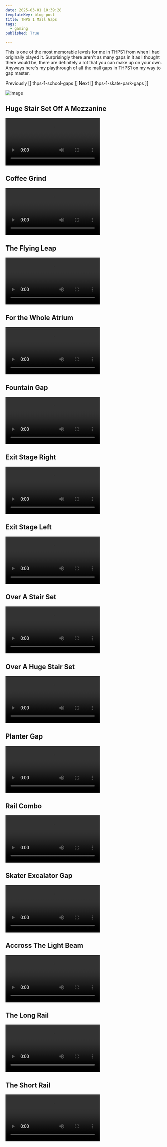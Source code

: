 ```yaml
---
date: 2025-03-01 10:39:28
templateKey: blog-post
title: THPS 1 Mall Gaps
tags:
  - gaming
published: True

---
```



This is one of the most memorable levels for me in THPS1 from when I had
originally played it.  Surprisingly there aren't as many gaps in it as I
thought there would be, there are definitely a lot that you can make up on your
own.  Anyways here's my playthrough of all the mall gaps in THPS1 on my way to gap master.

Previously [[ thps-1-school-gaps ]]
Next [[ thps-1-skate-park-gaps ]]

![image](https://dropper.wayl.one/api/file/e4c2feb1-4d5c-480d-b9bd-7e98b9a7c58c.webp)

## Huge Stair Set Off A Mezzanine

![THPS1-3-HugeStairSetOffAMezzanine.mp4](https://dropper.wayl.one/api/file/dacd5c3a-1ded-470b-86fa-cb13c4f9fad0.mp4)

## Coffee Grind

![THPS1-3-CoffeeGrind.mp4](https://dropper.wayl.one/api/file/4803cb45-6773-44c3-8650-536423d40741.mp4)

## The Flying Leap

![THPS1-3-TheFlyingLeap.mp4](https://dropper.wayl.one/api/file/c9e6fe6a-a06b-4304-828f-004f7758694e.mp4)

## For the Whole Atrium

![THPS1-3-ForTheWholeAtrium.mp4](https://dropper.wayl.one/api/file/3319839a-b57a-4ea9-99ed-744471bfd377.mp4)

## Fountain Gap

![THPS1-3-FountainGap.mp4](https://dropper.wayl.one/api/file/030956f6-d827-41da-8577-85e0e76f9041.mp4)

## Exit Stage Right

![THPS1-3-ExitStageRight.mp4](https://dropper.wayl.one/api/file/212eef81-eeb2-48c4-b8a4-392c1e6479e1.mp4)

## Exit Stage Left

![THPS1-3-ExitStageLeft.mp4](https://dropper.wayl.one/api/file/8d9957e7-7cbd-4822-8b26-df9b9dc3f783.mp4)

## Over A Stair Set

![THPS1-3-OverAStairSet.mp4](https://dropper.wayl.one/api/file/8c417457-0ea9-481d-af29-397fa2cbf1fa.mp4)

## Over A Huge Stair Set

![THPS1-3-OverAHugeStairSet.mp4](https://dropper.wayl.one/api/file/4aa2815f-f1c8-473e-8ede-2235a1f3b9ad.mp4)

## Planter Gap

![THPS1-3-PlanterGap.mp4](https://dropper.wayl.one/api/file/de81b233-d43d-4696-9e48-f84e8ecdb971.mp4)

## Rail Combo

![THPS1-3-RailCombo.mp4](https://dropper.wayl.one/api/file/7edde848-0f0e-4160-b68b-17f9f567ab4b.mp4)

## Skater Excalator Gap

![THPS1-3-SkaterEscalatorGap.mp4](https://dropper.wayl.one/api/file/d11a86da-56b0-4578-a5ff-eb752cbc4478.mp4)

## Accross The Light Beam

![THPS1-3-AcrossTheLightBeam.mp4](https://dropper.wayl.one/api/file/0888bd4b-4f57-41e8-8b43-78c665d13ec9.mp4)

## The Long Rail

![THPS1-3-TheLongRail.mp4](https://dropper.wayl.one/api/file/79d246e4-5fef-4061-a60f-7fdac6b8e5d8.mp4)

## The Short Rail

![THPS1-3-TheShortRail.mp4](https://dropper.wayl.one/api/file/eaa5a04e-1f9b-48b6-ba9b-24f0923efeb2.mp4)

